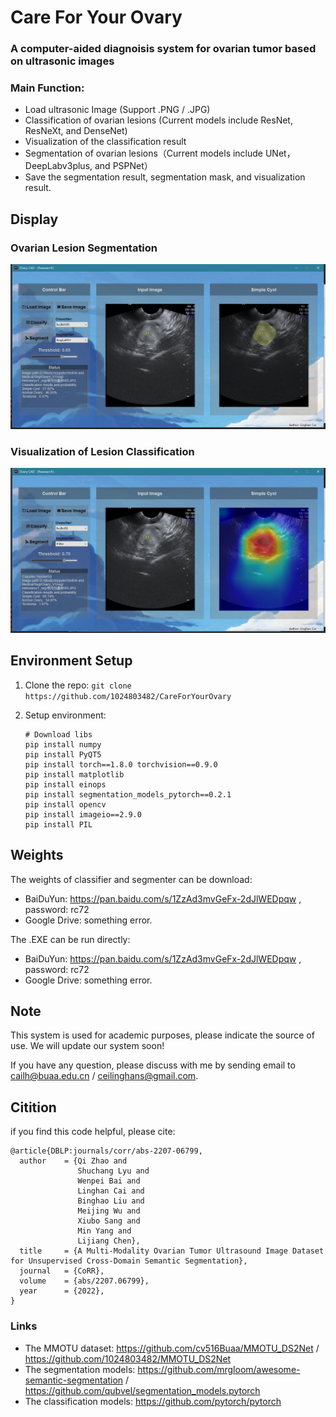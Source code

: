 # Care For Your Ovary

### A computer-aided diagnoisis system for ovarian tumor based on ultrasonic images


### Main Function:
- Load ultrasonic Image (Support .PNG / .JPG)
- Classification of ovarian lesions (Current models include ResNet, ResNeXt, and DenseNet)
- Visualization of the classification result
- Segmentation of ovarian lesions（Current models include UNet，DeepLabv3plus, and PSPNet）
- Save the segmentation result, segmentation mask, and visualization result.

## Display
### Ovarian Lesion Segmentation
![segmentation.png](https://github.com/1024803482/CareForYourOvary/blob/master/Display/segmentation.png)
### Visualization of Lesion Classification
![classification.png](https://github.com/1024803482/CareForYourOvary/blob/master/Display/classification.png)

## Environment Setup
1. Clone the repo:
`git clone https://github.com/1024803482/CareForYourOvary` 

2. Setup environment:

    ```
    # Download libs
    pip install numpy 
    pip install PyQT5 
    pip install torch==1.8.0 torchvision==0.9.0
    pip install matplotlib
    pip install einops
    pip install segmentation_models_pytorch==0.2.1
    pip install opencv
    pip install imageio==2.9.0
    pip install PIL 
    ```
    
## Weights

The weights of classifier and segmenter can be download: 

- BaiDuYun: https://pan.baidu.com/s/1ZzAd3mvGeFx-2dJlWEDpqw , password: rc72
- Google Drive: something error.

The .EXE can be run directly:

- BaiDuYun: https://pan.baidu.com/s/1ZzAd3mvGeFx-2dJlWEDpqw , password: rc72
- Google Drive: something error.

## Note

This system is used for academic purposes, please indicate the source of use. We will update our system soon!

If you have any question, please discuss with me by sending email to cailh@buaa.edu.cn / ceilinghans@gmail.com.

## Citition
if you find this code helpful, please cite:

  ```
  @article{DBLP:journals/corr/abs-2207-06799,
    author    = {Qi Zhao and
                 Shuchang Lyu and
                 Wenpei Bai and
                 Linghan Cai and
                 Binghao Liu and
                 Meijing Wu and
                 Xiubo Sang and
                 Min Yang and
                 Lijiang Chen},
    title     = {A Multi-Modality Ovarian Tumor Ultrasound Image Dataset for Unsupervised Cross-Domain Semantic Segmentation},
    journal   = {CoRR},
    volume    = {abs/2207.06799},
    year      = {2022},
  }
  ```
  
### Links
- The MMOTU dataset: https://github.com/cv516Buaa/MMOTU_DS2Net / https://github.com/1024803482/MMOTU_DS2Net
- The segmentation models: https://github.com/mrgloom/awesome-semantic-segmentation / https://github.com/qubvel/segmentation_models.pytorch
- The classification models: https://github.com/pytorch/pytorch
